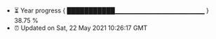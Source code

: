 - ⏳ Year progress { ███████████▁▁▁▁▁▁▁▁▁▁▁▁▁▁▁▁▁▁▁ } 38.75 %
- ⏰ Updated on Sat, 22 May 2021 10:26:17 GMT

